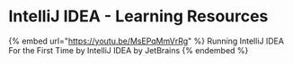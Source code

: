 # IntelliJ IDEA - Learning Resources

{% embed url="https://youtu.be/MsEPqMmVrRg" %}
Running IntelliJ IDEA For the First Time by IntelliJ IDEA by JetBrains
{% endembed %}
